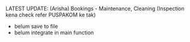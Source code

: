 LATEST UPDATE: (Arisha)
Bookings - Maintenance, Cleaning (Inspection kena check refer PUSPAKOM ke tak)
- belum save to file
- belum integrate in main function
